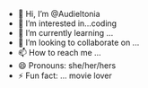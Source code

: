 - 👋 Hi, I’m @Audieltonia
- 👀 I’m interested in...coding
- 🌱 I’m currently learning ...
- 💞️ I’m looking to collaborate on ...
- 📫 How to reach me ...
- 😄 Pronouns: she/her/hers
- ⚡ Fun fact: ... movie lover

<!---
Audieltonia/Audieltonia is a ✨ special ✨ repository because its `README.md` (this file) appears on your GitHub profile.
You can click the Preview link to take a look at your changes.
--->
